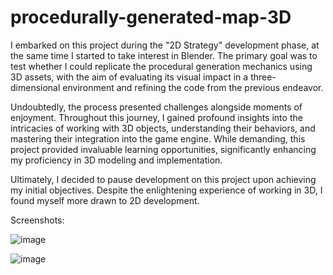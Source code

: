 # procedurally-generated-map-3D
I embarked on this project during the "2D Strategy" development phase, at the same time I started to take interest in Blender. The primary goal was to test whether I could replicate the procedural generation mechanics using 3D assets, with the aim of evaluating its visual impact in a three-dimensional environment and refining the code from the previous endeavor.

Undoubtedly, the process presented challenges alongside moments of enjoyment. Throughout this journey, I gained profound insights into the intricacies of working with 3D objects, understanding their behaviors, and mastering their integration into the game engine. While demanding, this project provided invaluable learning opportunities, significantly enhancing my proficiency in 3D modeling and implementation.

Ultimately, I decided to pause development on this project upon achieving my initial objectives. Despite the enlightening experience of working in 3D, I found myself more drawn to 2D development.


Screenshots:


![image](https://github.com/AdrianMarczak/procedurally-generated-map-3D/assets/166059177/8abb2957-a521-402b-9361-927174a8149c)

![image](https://github.com/AdrianMarczak/procedurally-generated-map-3D/assets/166059177/44496009-d2aa-412f-bf4b-894ac3162398)
